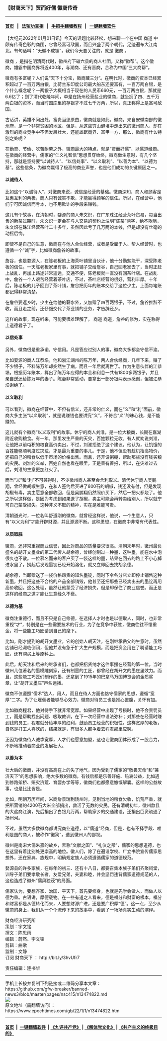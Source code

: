 ### 【财商天下】贾而好儒 徽商传奇
------------------------

#### [首页](https://github.com/gfw-breaker/banned-news3/blob/master/README.md) &nbsp;&nbsp;|&nbsp;&nbsp; [法轮功真相](https://github.com/begood0513/basic/blob/master/README.md)  &nbsp;&nbsp;|&nbsp;&nbsp; [手把手翻墙教程](https://github.com/gfw-breaker/guides/wiki)  &nbsp;&nbsp;|&nbsp;&nbsp; [一键翻墙软件](https://github.com/gfw-breaker/nogfw/blob/master/README.md)  



<div><p>
 【大纪元2022年01月01日讯】今天的话题比较轻松，想来聊一个在中国
 <ok href="https://www.epochtimes.com/gb/tag/%E5%95%86%E9%81%93.html">
  商道
 </ok>
 中颇有传奇色彩的商团，它曾经富可敌国，而且兴盛了两个朝代，足迹遍布大江南北。有句话叫：“无徽不成镇”，我们今天要关注的，就是
 <ok href="https://www.epochtimes.com/gb/tag/%E5%BE%BD%E5%95%86.html">
  徽商
 </ok>
 。
</p>
<p>
 <ok href="https://www.epochtimes.com/gb/tag/%E5%BE%BD%E5%95%86.html">
  徽商
 </ok>
 ，是指在明清两代时，徽州府下辖六县的商人社团，又称“徽帮”。这个徽商，雄霸中国商界将近400年，与潮商、还有晋商，合称为中国“三大商帮”。
</p>
<p>
 徽商有多富呢？人们说“天下十分宝，徽商藏三分”。在明代时，徽商的资本已经累积超过了一百万两白银，比荷兰东印度公司最大船东还要富有，一百万两白银，是个什么概念呢？一两银子大概相当于现在的人民币660元，一百万两白银，那就是6.6亿了；到了清代乾隆年间，单是在扬州经营盐业的徽商，就坐拥了四、五千万两白银的资本，而当时国库里的存银才不过七千万两，所以，真正称得上是富可敌国。
</p>
<p>
 古话讲，英雄不问出处，富贵当思原由，徽商就是如此。徽商，来自安徽南部的徽州府，是一个非常贫困的地区，但是，从这些穷山僻壤中走出来的徽州商人，却在激烈的商业竞争中不但发展壮大，还能雄踞商界、富甲一方，那么，徽商有什么特别之处呢？
</p>
<p>
 在勤奋、节俭、吃苦耐劳之外，徽商最大的特点，就是“贾而好儒”，以儒道经商。在徽商的经营中，儒家的“仁义礼智信”思想贯穿始终，徽商做生意时，有几个坚持，那就是坚持要“以诚待人”、“以信处事”、“以义取利”、“以善为本”、“以德为基”。这些信条，为徽商赢得了极高的商业声誉，也是他们成功的关键原因之一。
</p>
<p>
</p>
<h4>
 以诚待人
</h4>
<p>
 比如这个“以诚待人”，对徽商来说，诚信是经营的基础。徽商深知，商人和顾客是互惠互利的两极，商人只有诚实不欺，才能赢得顾客的信任。所以，在经营中，他们宁可因诚信而亏本，也不用欺诈的手段来赚钱。
</p>
<p>
 这儿有个故事，在清朝时，婺源的商人朱文炽，在广东珠江经营茶叶贸易，每当出售的新茶过期时，朱文炽一定会在与人交易的契约上注明“陈茶”两字，绝不欺瞒，朱文炽在珠江经营茶叶二十多年，虽然因此亏了几万两的本钱，但是却没有丝毫的动摇后悔。
</p>
<p>
 即使不是自己的生意，徽商在与他人合伙经营，或者是受雇于人、帮人经营时，也遵循一个“诚”字，比如徽商詹谷的故事。
</p>
<p>
 詹谷，也是婺源人，在陈老板的上海茶叶铺里当伙计，他十分勤勉能干，深受陈老板的信任。一天陈老板家里有事，就把铺子交给詹谷，自己回老家去了，当时正赶上战乱，再加上路途非常遥远，交通不便，陈老板就一直没有回茶叶店。在战乱中，詹谷一个人艰苦经营着茶叶店，不过，茶叶店经营的很好，营利丰厚。十年后，陈老板的儿子回到了茶叶铺，詹谷把历年的账本交给了这位少主，上面每笔账都记得非常清楚。
</p>
<p>
 在詹谷要返乡时，少主在给他的薪水外，又加赠了四百两银子，不过，詹谷推辞不收，而且走之前，还仔细交代了茶业铺的业务，才告辞还乡。
</p>
<p>
 这样的故事，现在听来，可能要很难理解了，
 <ok href="https://www.epochtimes.com/gb/tag/%E5%95%86%E9%81%93.html">
  商道
 </ok>
 商道，詹谷的修为，实在称得上道德君子了。
</p>
<h4>
 以信处事
</h4>
<p>
 另外，徽商很是重承诺，守信用。凡是答应过别人的事，徽商大多都会守信不渝。
</p>
<p>
 比如婺源的商人江恭埙，他和浙江湖州的陈万年，两人合伙经商，几年下来，赚了不少银子，不料陈万年却突然生了病，而且一年后就离世了。作为生意伙伴的江恭埙，根据历年账本，算出了陈万年应得的本金和利息一共有1800多两银子，并且亲自送还给陈万年的妻子。陈妻非常感动，要拿出一部分银两表示感谢，但被江恭埙谢绝了。
</p>
<h4>
 以义取利
</h4>
<p>
 可以看到，徽商在经营中，不但有信义，还非常的仁义，而在“义”和“利”面前，徽商大多主张“以义取利”，就是说赚钱也要讲究“义”，不符合“义”的昧心钱，是不能赚的。
</p>
<p>
 这儿就有个徽商“以义取利”的故事。休宁的商人刘淮，是一位大粮商，长期在嘉湖附近收购粮食。有一年，那里发生严重的天灾，百姓颗粒无收。有人就劝说刘淮，让他把以前屯积的粮食高价卖出，不过，刘淮拒绝了这个建议，他认为，让饥饿的百姓能够顺利度过灾荒，才是最为重要的事儿。于是，他不但没有趁机抬高物价，还把自己的粮食以低于市场的价格出售。而且，还开设粥棚，帮助那些没有钱买粮的灾民。刘淮的义举，百姓自然也看在眼里，正是善有善报，所以，在灾难过去后，刘淮的生意更加红火了。
</p>
<p>
 而当“义”和“利”不可兼得时，不少徽州商人甚至会舍利取义。清代休宁商人吴鹏翔，曾经做胡椒生意，在和人签约后买进了800石的胡椒，钱还没有付，但是发现胡椒有毒，卖主愿意全部收回，但是吴鹏翔仍然照价买下，然后一把火都烧了。他之所以这样做，是因为考虑到如果退了胡椒，卖主可能会再转卖给别人，所以就宁可自己蒙受损失。这种非义不取的精神，实在是难能可贵。
</p>
<p>
 清朝道光时，一位名叫舒遵刚的徽商，就曾经这样说，他说，一个生意人，只有“以义为利”才能开辟财源，并且源源不断。这种思想，在徽商中非常有代表性。
</p>
<h4>
 以质取胜
</h4>
<p>
 徽商，还非常重视商业信誉，因此对商品的质量要求很高。清朝末年时，徽州最负盛名的胡开文墨业的第二代传人胡余德，曾经创制过一种墨，这种墨，能在水中泡很久也不散。一位慕名而来的客户买了一袋这样的墨，结果在回去的路上不小心掉进水里了，捞起后发现墨锭已经开始溶化，就又立即回去找胡余德。
</p>
<p>
 胡余德，当即赠送了一袋价格昂贵的知名墨锭，同时下令各分店立即停止销售这种新墨，并且把这些不合格的产品全部销毁，他甚至还把那些已经卖出去的墨锭再用高价收回。这么处理，虽然让他蒙受了经济损失，但是却保住了商业信誉。而正是这样的经商之道才能让生意经久不衰。
</p>
<h4>
 以德为基
</h4>
<p>
 徽商注重德行，而且不只是自己修德，在选择人才时也是以德取人，同时，也非常重视“才”，特别是在一些需要技术的行业，为了在竞争中获胜，徽商往往不惜重金，将一些能工巧匠请到自己的麾下。
</p>
<p>
 比如，刚才提到的胡开文墨业，它的创始人胡天注，在刚继承岳父的生意时，虽然店铺已经濒临倒闭，但他并没有急于扩大生产规模，而是把资金用在了聘请能工巧匠，还有购买上等原料上。
</p>
<p>
 此后，胡天注和后来的继承者们，也都把招贤纳才这件事摆在经营的第一位。当时徽州几位著名的墨模雕刻家，还有制墨的工匠，都曾经在胡开文的墨庄里效力。而且，这些能工巧匠们制作的墨，还拿到了1915年的巴拿马万国博览会的金质奖章，让“胡开文墨庄”声名远播。
</p>
<p>
 徽商不仅遵照“儒术”选人、用人，而且在待人方面也恪守儒家的思想，遵循“宽厚”二字。为了让雇佣者能够尽心效力，徽商对待员工也是推心置腹，关怀有加。
</p>
<p>
 比如徽商程君，他对待手下就非常宽厚。如果经营中出现了亏损时，他不会责罚员工，而是帮助找出问题、吸取教训，在下一次经营中设法弥补；对那些在经营时赚到钱的员工，程君就分给丰厚的红利，鼓励员工经营的积极性。这样宽厚的老板，自然是打工人喜欢的，结果就是，有很多人都争着去程君那里应聘。
</p>
<p>
 正因为徽商待人诚挚宽厚，人才们也愿意加盟，这也让徽商团体形成了一股合力，不断地推动着商业的发展壮大。
</p>
<h4>
 以善为本
</h4>
<p>
 壮大后的徽商，并没有高高在上的失了地气，因为受到了儒家的“敬畏天命”和“兼济天下”的思想影响，绝大多数的徽商，有钱后都是乐善好施、热衷公益，比如遇到修路架桥、赈灾济荒、育婴办学等等，徽商们也都愿意慷慨解囊。这样的公益故事，也是比比皆是。
</p>
<p>
 比如，明朝万历年间，米商詹景瑞到饶州时，见到当地的粮食欠收，饥荒严重，就把所营销的4200石大米全部捐出，救活了无数的灾民。还有清朝初年，徽州歙县的大盐商江演，先后捐出了白银几万两，帮助家乡的交通建设，还捐出巨资疏通了扬州河。
</p>
<p>
 不过，虽然大多数徽商都讲究商业道德，以“儒道”经商，但是，也有不择手段、唯利是图的商人，被称作“徽狗”，遭到徽州人的鄙视。
</p>
<p>
 徽州是南宋大儒朱熹的故乡，素称“文献之国”、“礼仪之邦”，儒家的思想道德，也在这里有着比别处更崇高的地位。徽人们，除了在遍设学校、广立书院宣传儒家思想外，还在家典、族规中，明确规定族人必须遵循儒家的道德规范。
</p>
<p>
 婺源县的许多家族，在每年的初三、还有十八日，都要召集本族子弟们齐聚祠堂，训导子弟们要孝敬长者，友爱兄弟，夫妻和睦，并会惩罚违背儒家道德规范的人，这也造成了徽州“儒风独茂”的局面。
</p>
<p>
 儒家认为，要想齐家、治国、平天下，首先要修身，也就是先学会做人，而做人以德为重。古语讲，厚德载物。在一些有道之人看来，德是福分和财富的根本，福分和财富都是从德转化而来，人要想财源广进，还是要广积厚“德”。这一点，至少从徽商的身上，我们从一个个流传下来的故事中，看到了一场场真实生动的演绎。
</p>
<p>
 财商经济研究所
 <br/>
 策划：宇文铭
 <br/>
 撰文：陈思雨
 <br/>
 编辑：蔚然、宇文铭
 <br/>
 剪辑：曲歌
 <br/>
 监制：文静
 <br/>
 订阅
 <ok href="https://www.epochtimes.com/gb/tag/%E8%B4%A2%E5%95%86%E5%A4%A9%E4%B8%8B.html">
  财商天下
 </ok>
 ：
 <ok href="http://bit.ly/3hvUfr7">
  http://bit.ly/3hvUfr7
 </ok>
</p>
<p>
 责任编辑：连书华
</p>
</div>
<hr/>
手机上长按并复制下列链接或二维码分享本文章：<br/>
https://github.com/gfw-breaker/banned-news3/blob/master/pages/nsc415/n13474822.md <br/>
<a href='https://github.com/gfw-breaker/banned-news3/blob/master/pages/nsc415/n13474822.md'><img src='https://github.com/gfw-breaker/banned-news3/blob/master/pages/nsc415/n13474822.md.png'/></a> <br/>
原文地址（需翻墙访问）：https://www.epochtimes.com/gb/22/1/1/n13474822.htm


------------------------
#### [首页](https://github.com/gfw-breaker/banned-news3/blob/master/README.md) &nbsp;|&nbsp; [一键翻墙软件](https://github.com/gfw-breaker/nogfw/blob/master/README.md) &nbsp;| [《九评共产党》](https://github.com/gfw-breaker/9ping.md/blob/master/README.md#九评之一评共产党是什么) | [《解体党文化》](https://github.com/gfw-breaker/jtdwh.md/blob/master/README.md) | [《共产主义的终极目的》](https://github.com/gfw-breaker/gczydzjmd.md/blob/master/README.md)


<img src='http://gfw-breaker.win/banned-news3/pages/nsc415/n13474822.md' width='0px' height='0px'/>